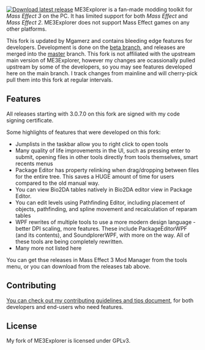 [![Download latest release](https://raw.github.com/Mgamerz/ME3Explorer/Beta/ME3Explorer/Resources/toolset_splash.png)](https://github.com/Mgamerz/ME3Explorer/releases/latest)
ME3Explorer is a fan-made modding toolkit for _Mass Effect 3_ on the PC. It has limited support for both _Mass Effect_ and _Mass Effect 2_. ME3Explorer does not support Mass Effect games on any other platforms.

This fork is updated by Mgamerz and contains bleeding edge features for developers. Development is done on the [beta branch](https://github.com/Mgamerz/ME3Explorer/tree/Beta), and releases are merged into the [master](https://github.com/Mgamerz/ME3Explorer/tree/master) branch. This fork is not affiliated with the upstream main version of ME3Explorer, however my changes are ocassionally pulled upstream by some of the developers, so you may see features developed here on the main branch. I track changes from mainline and will cherry-pick pull them into this fork at regular intervals.

## Features
All releases starting with 3.0.7.0 on this fork are signed with my code signing certificate.

Some highlights of features that were developed on this fork:
 - Jumplists in the taskbar allow you to right click to open tools
 - Many quality of life improvements in the UI, such as pressing enter to submit, opening files in other tools directly from tools themselves, smart recents menus
 - Package Editor has property relinking when drag/dropping between files for the entire tree. This saves a HUGE amount of time for users compared to the old manual way.
 - You can view Bio2DA tables natively in Bio2DA editor view in Package Editor.
 - You can edit levels using Pathfinding Editor, including placement of objects, pathfinding, and spline movement and recalculation of reparam tables
 - WPF rewrites of multiple tools to use a more modern design language - better DPI scaling, more features. These include PackageEditorWPF (and its contents), and SoundplorerWPF, with more on the way. All of these tools are being completely rewritten.
 - Many more not listed here
  
You can get thse releases in Mass Effect 3 Mod Manager from the tools menu, or you can download from the releases tab above.

## Contributing
[You can check out my contributing guidelines and tips document](https://github.com/Mgamerz/ME3Explorer/blob/Beta/CONTRIBUTING.md), for both developers and end-users who need features.

## License
My fork of ME3Explorer is licensed under GPLv3.
